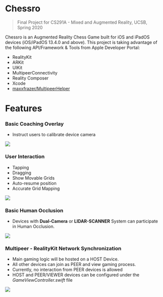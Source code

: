 # Chessro 
> Final Project for CS291A - Mixed and Augmented Reality, UCSB, Spring 2020

Chessro is an Augmented Reality Chess Game built for iOS and iPadOS devices (iOS/iPadOS 13.4.0 and above). This project is taking advantage of the following API/Framework & Tools from Apple Developer Portal:

  - RealityKit
  - ARKit
  - UIKit
  - MultipeerConnectivity
  - Reality Composer
  - Xcode
  - [maxxfrazer/MultipeerHelper](https://github.com/maxxfrazer/MultipeerHelper)

# Features

### Basic Coaching Overlay
- Instruct users to calibrate device camera

![](Images/CoachingOverlay.gif)

### User Interaction
- Tapping 
- Dragging
- Show Movable Grids
- Auto-resume position 
- Accurate Grid Mapping

![](Images/Interaction.gif)

### Basic Human Occlusion
- Devices with **Dual-Camera** or **LIDAR-SCANNER** System can participate in Human Occlusion.

![](Images/Occlusion.gif)

### Multipeer - RealityKit Network Synchronization
- Main gaming logic will be hosted on a HOST Device.
- All other devices can join as PEER and view gaming process.
- Currently, no interaction from PEER devices is allowed
- HOST and PEER/VIEWER devices can be configured under the *GameViewController.swift* file

![](Images/ARNetwork.gif)
